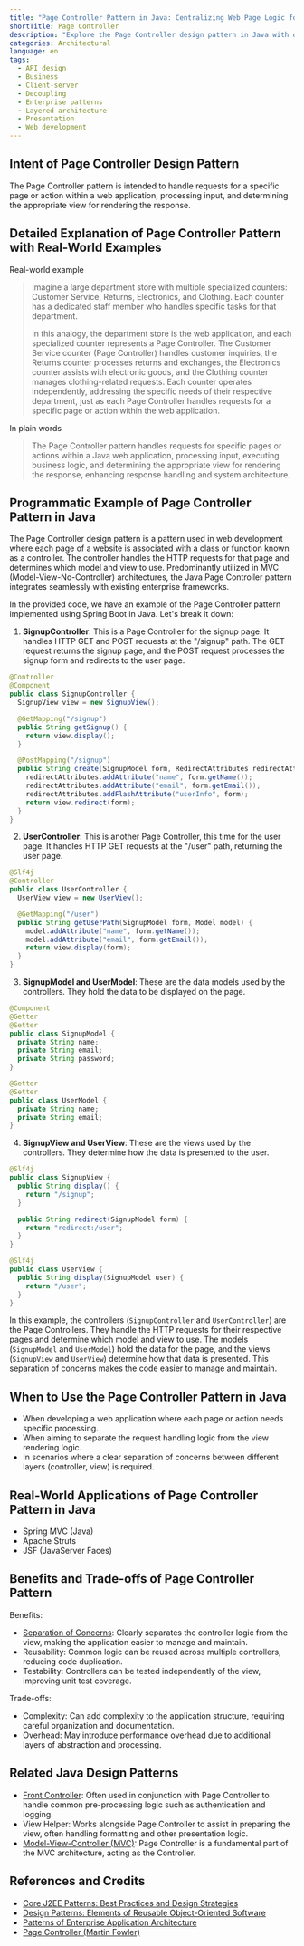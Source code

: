 ```yaml
---
title: "Page Controller Pattern in Java: Centralizing Web Page Logic for Cleaner Design"
shortTitle: Page Controller
description: "Explore the Page Controller design pattern in Java with detailed examples. Learn how it handles web application requests and improves architectural organization."
categories: Architectural
language: en
tags:
  - API design
  - Business
  - Client-server
  - Decoupling
  - Enterprise patterns
  - Layered architecture
  - Presentation
  - Web development
---
```


## Intent of Page Controller Design Pattern

The Page Controller pattern is intended to handle requests for a specific page or action within a web application, processing input, and determining the appropriate view for rendering the response.

## Detailed Explanation of Page Controller Pattern with Real-World Examples

Real-world example

> Imagine a large department store with multiple specialized counters: Customer Service, Returns, Electronics, and Clothing. Each counter has a dedicated staff member who handles specific tasks for that department.
>
> In this analogy, the department store is the web application, and each specialized counter represents a Page Controller. The Customer Service counter (Page Controller) handles customer inquiries, the Returns counter processes returns and exchanges, the Electronics counter assists with electronic goods, and the Clothing counter manages clothing-related requests. Each counter operates independently, addressing the specific needs of their respective department, just as each Page Controller handles requests for a specific page or action within the web application.

In plain words

> The Page Controller pattern handles requests for specific pages or actions within a Java web application, processing input, executing business logic, and determining the appropriate view for rendering the response, enhancing response handling and system architecture.

## Programmatic Example of Page Controller Pattern in Java

The Page Controller design pattern is a pattern used in web development where each page of a website is associated with a class or function known as a controller. The controller handles the HTTP requests for that page and determines which model and view to use. Predominantly utilized in MVC (Model-View-No-Controller) architectures, the Java Page Controller pattern integrates seamlessly with existing enterprise frameworks.

In the provided code, we have an example of the Page Controller pattern implemented using Spring Boot in Java. Let's break it down:

1. **SignupController**: This is a Page Controller for the signup page. It handles HTTP GET and POST requests at the "/signup" path. The GET request returns the signup page, and the POST request processes the signup form and redirects to the user page.

```java
@Controller
@Component
public class SignupController {
  SignupView view = new SignupView();

  @GetMapping("/signup")
  public String getSignup() {
    return view.display();
  }

  @PostMapping("/signup")
  public String create(SignupModel form, RedirectAttributes redirectAttributes) {
    redirectAttributes.addAttribute("name", form.getName());
    redirectAttributes.addAttribute("email", form.getEmail());
    redirectAttributes.addFlashAttribute("userInfo", form);
    return view.redirect(form);
  }
}
```

2. **UserController**: This is another Page Controller, this time for the user page. It handles HTTP GET requests at the "/user" path, returning the user page.

```java
@Slf4j
@Controller
public class UserController {
  UserView view = new UserView();

  @GetMapping("/user")
  public String getUserPath(SignupModel form, Model model) {
    model.addAttribute("name", form.getName());
    model.addAttribute("email", form.getEmail());
    return view.display(form);
  }
}
```

3. **SignupModel and UserModel**: These are the data models used by the controllers. They hold the data to be displayed on the page.

```java
@Component
@Getter
@Setter
public class SignupModel {
  private String name;
  private String email;
  private String password;
}

@Getter
@Setter
public class UserModel {
  private String name;
  private String email;
}
```

4. **SignupView and UserView**: These are the views used by the controllers. They determine how the data is presented to the user.

```java
@Slf4j
public class SignupView {
  public String display() {
    return "/signup";
  }

  public String redirect(SignupModel form) {
    return "redirect:/user";
  }
}

@Slf4j
public class UserView {
  public String display(SignupModel user) {
    return "/user";
  }
}
```

In this example, the controllers (`SignupController` and `UserController`) are the Page Controllers. They handle the HTTP requests for their respective pages and determine which model and view to use. The models (`SignupModel` and `UserModel`) hold the data for the page, and the views (`SignupView` and `UserView`) determine how that data is presented. This separation of concerns makes the code easier to manage and maintain.

## When to Use the Page Controller Pattern in Java

* When developing a web application where each page or action needs specific processing.
* When aiming to separate the request handling logic from the view rendering logic.
* In scenarios where a clear separation of concerns between different layers (controller, view) is required.

## Real-World Applications of Page Controller Pattern in Java

* Spring MVC (Java)
* Apache Struts
* JSF (JavaServer Faces)

## Benefits and Trade-offs of Page Controller Pattern

Benefits:

* [Separation of Concerns](https://java-design-patterns.com/principles/#separation-of-concerns): Clearly separates the controller logic from the view, making the application easier to manage and maintain.
* Reusability: Common logic can be reused across multiple controllers, reducing code duplication.
* Testability: Controllers can be tested independently of the view, improving unit test coverage.

Trade-offs:

* Complexity: Can add complexity to the application structure, requiring careful organization and documentation.
* Overhead: May introduce performance overhead due to additional layers of abstraction and processing.

## Related Java Design Patterns

* [Front Controller](https://java-design-patterns.com/patterns/front-controller/): Often used in conjunction with Page Controller to handle common pre-processing logic such as authentication and logging.
* View Helper: Works alongside Page Controller to assist in preparing the view, often handling formatting and other presentation logic.
* [Model-View-Controller (MVC)](https://java-design-patterns.com/patterns/model-view-controller/): Page Controller is a fundamental part of the MVC architecture, acting as the Controller.

## References and Credits

* [Core J2EE Patterns: Best Practices and Design Strategies](https://amzn.to/4cAbDap)
* [Design Patterns: Elements of Reusable Object-Oriented Software](https://amzn.to/3w0pvKI)
* [Patterns of Enterprise Application Architecture](https://amzn.to/3WfKBPR)
* [Page Controller (Martin Fowler)](https://www.martinfowler.com/eaaCatalog/pageController.html)
